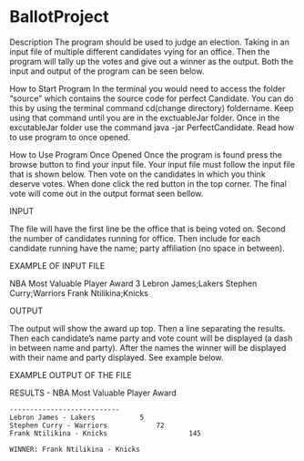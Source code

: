 # BallotProject

Description
The program should be used to judge an election. Taking in an input file of multiple different candidates vying for an office. Then the program will tally up the votes and give out a winner as the output. Both the input and output of the program can be seen below.

How to Start Program
In the terminal you would need to access the folder “source” which contains the source code for perfect Candidate. You can do this by using the terminal command cd(change directory) foldername. Keep using that command until you are in the exctuableJar folder. Once in the excutableJar folder use the command java -jar PerfectCandidate. Read how to use program to once opened.

How to Use Program Once Opened
Once the program is found press the browse button to find your input file. Your input file must follow the input file that is shown below. Then vote on the candidates in which you think deserve votes. When done click the red button in the top corner. The final vote will come out in the output format seen bellow.

INPUT

The file will have the first line be the office that is being voted on. Second the number of candidates running for office. Then include for each candidate running have the name; party affiliation (no space in between).

EXAMPLE OF INPUT FILE

NBA Most Valuable Player Award
	3
	Lebron James;Lakers
	Stephen Curry;Warriors
	Frank Ntilikina;Knicks

OUTPUT

The output will show the award up top.  Then a line separating the results. Then each candidate’s name party and vote count will be displayed (a dash in between name and party). After the names the winner will be displayed with their name and party displayed. See example below.



EXAMPLE OUTPUT OF THE FILE

RESULTS - NBA Most Valuable Player Award

	---------------------------
	Lebron James - Lakers 			5
	Stephen Curry - Warriors 			72
	Frank Ntilikina - Knicks		        	145
	
	WINNER: Frank Ntilikina - Knicks
